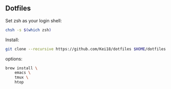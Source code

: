 Dotfiles
---

Set zsh as your login shell:
```sh
chsh -s $(which zsh)
```

Install:
```sh
git clone --recursive https://github.com/Kei18/dotfiles $HOME/dotfiles && cd dotfiles && bash ./install.sh
```

options:
```sh
brew install \
    emacs \
    tmux \
    htop
```

